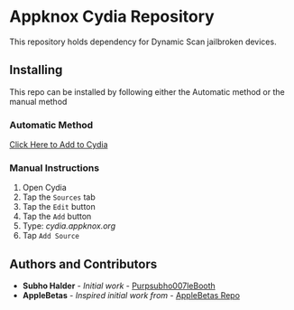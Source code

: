 # Appknox Cydia Repository

This repository holds dependency for Dynamic Scan jailbroken devices.

## Installing

This repo can be installed by following either the Automatic method or the manual method

### Automatic Method

[Click Here to Add to Cydia](cydia://url/https://cydia.saurik.com/api/share#?source=https://cydia.appknox.org/)

### Manual Instructions

1. Open Cydia
2. Tap the `Sources` tab
3. Tap the `Edit` button
4. Tap the `Add` button
5. Type: *cydia.appknox.org*
6. Tap `Add Source`

## Authors and Contributors

* **Subho Halder** - *Initial work* - [Purpsubho007leBooth](https://github.com/subho007)
* **AppleBetas** - *Inspired initial work from* - [AppleBetas Repo](https://github.com/AppleBetas/Repo)